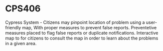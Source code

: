 # CPS406
Cypress System - Citizens may pinpoint location of problem using a user-friendly map, With proper measures to prevent false reports. Preventetive measures placed to flag false reports or duplicate notifications. Interactive map to for citizens to consult the map in order to learn about the problems in a given area.

